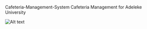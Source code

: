 Cafeteria-Management-System
Cafeteria Management for Adeleke University

![Alt text](https://github.com/triple07even/Cafeteria-Management-System/blob/master/locked%20screen.png?raw=true "C# GUI")
